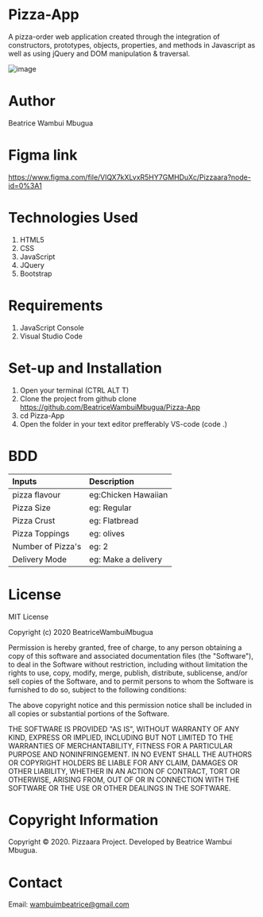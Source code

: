 # Pizza-App
A pizza-order web application created through the integration of constructors, prototypes, objects, properties, and methods in Javascript as well as using jQuery and DOM manipulation &amp; traversal.

![image](https://user-images.githubusercontent.com/68596845/92465188-ed045180-f1d6-11ea-867a-52378b18e322.png)

# Author

Beatrice Wambui Mbugua

# Figma link

https://www.figma.com/file/VlQX7kXLvxR5HY7GMHDuXc/Pizzaara?node-id=0%3A1

# Technologies Used

1. HTML5
2. CSS
3. JavaScript
4. JQuery
5. Bootstrap

# Requirements

1. JavaScript Console
2. Visual Studio Code

# Set-up and Installation

1. Open your terminal (CTRL ALT T)
2. Clone the project from github clone https://github.com/BeatriceWambuiMbugua/Pizza-App
3. cd Pizza-App
4. Open the folder in your text editor prefferably VS-code (code .)

# BDD


|Inputs |Description|
|:-------|:-------|
|pizza flavour| eg:Chicken Hawaiian|
|Pizza Size| eg: Regular|
|Pizza Crust| eg: Flatbread|
|Pizza Toppings| eg: olives|
|Number of Pizza's| eg: 2|
|Delivery Mode| eg: Make a delivery|

# License

 
MIT License

Copyright (c) 2020 BeatriceWambuiMbugua

Permission is hereby granted, free of charge, to any person obtaining a copy
of this software and associated documentation files (the "Software"), to deal
in the Software without restriction, including without limitation the rights
to use, copy, modify, merge, publish, distribute, sublicense, and/or sell
copies of the Software, and to permit persons to whom the Software is
furnished to do so, subject to the following conditions:

The above copyright notice and this permission notice shall be included in all
copies or substantial portions of the Software.

THE SOFTWARE IS PROVIDED "AS IS", WITHOUT WARRANTY OF ANY KIND, EXPRESS OR
IMPLIED, INCLUDING BUT NOT LIMITED TO THE WARRANTIES OF MERCHANTABILITY,
FITNESS FOR A PARTICULAR PURPOSE AND NONINFRINGEMENT. IN NO EVENT SHALL THE
AUTHORS OR COPYRIGHT HOLDERS BE LIABLE FOR ANY CLAIM, DAMAGES OR OTHER
LIABILITY, WHETHER IN AN ACTION OF CONTRACT, TORT OR OTHERWISE, ARISING FROM,
OUT OF OR IN CONNECTION WITH THE SOFTWARE OR THE USE OR OTHER DEALINGS IN THE
SOFTWARE.

# Copyright Information

Copyright © 2020. Pizzaara Project. Developed by Beatrice Wambui Mbugua.

# Contact

Email: wambuimbeatrice@gmail.com

